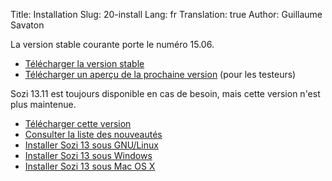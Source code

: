 Title: Installation
Slug: 20-install
Lang: fr
Translation: true
Author: Guillaume Savaton

La version stable courante porte le numéro 15.06.

  * [Télécharger la version stable](https://github.com/senshu/Sozi/releases/tag/15.06)
  * [Télécharger un aperçu de la prochaine version](https://drive.google.com/open?id=0ByRUreHgekjMWG9teGM2dE8wck0) (pour les testeurs)

Sozi 13.11 est toujours disponible en cas de besoin, mais cette version n'est plus maintenue.

  * [Télécharger cette version](https://github.com/senshu/Sozi/releases/download/13.11/sozi-release-13.11-30213629.zip)
  * [Consulter la liste des nouveautés](|filename|/Releases/release-13.11-fr.md)
  * [Installer Sozi 13 sous GNU/Linux](|filename|sozi-13-install-linux.md)
  * [Installer Sozi 13 sous Windows](|filename|sozi-13-install-windows.md)
  * [Installer Sozi 13 sous Mac OS X](|filename|sozi-13-install-osx.md)

